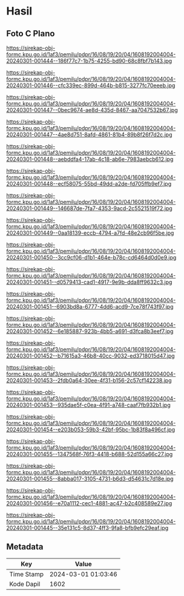 # Hasil

## Foto C Plano

https://sirekap-obj-formc.kpu.go.id/1af3/pemilu/pdpr/16/08/19/20/04/1608192004004-20240301-001444--186f77c7-1b75-4255-bd90-68c8fbf7b143.jpg

https://sirekap-obj-formc.kpu.go.id/1af3/pemilu/pdpr/16/08/19/20/04/1608192004004-20240301-001446--cfc339ec-899d-464b-b815-3277fc70eeeb.jpg

https://sirekap-obj-formc.kpu.go.id/1af3/pemilu/pdpr/16/08/19/20/04/1608192004004-20240301-001447--0bec9674-ae8d-435d-8467-aa7047532b67.jpg

https://sirekap-obj-formc.kpu.go.id/1af3/pemilu/pdpr/16/08/19/20/04/1608192004004-20240301-001447--4ae8d751-8afd-4861-81b4-89b8f26f7d2c.jpg

https://sirekap-obj-formc.kpu.go.id/1af3/pemilu/pdpr/16/08/19/20/04/1608192004004-20240301-001448--aebddfa4-17ab-4c18-ab6e-7983aebcb612.jpg

https://sirekap-obj-formc.kpu.go.id/1af3/pemilu/pdpr/16/08/19/20/04/1608192004004-20240301-001448--ecf58075-55bd-49dd-a2de-fd705ffb9ef7.jpg

https://sirekap-obj-formc.kpu.go.id/1af3/pemilu/pdpr/16/08/19/20/04/1608192004004-20240301-001449--146687de-7fa7-4353-9acd-2c5521519f72.jpg

https://sirekap-obj-formc.kpu.go.id/1af3/pemilu/pdpr/16/08/19/20/04/1608192004004-20240301-001449--0aa18139-eccb-4794-a7fd-48e2cb96f5be.jpg

https://sirekap-obj-formc.kpu.go.id/1af3/pemilu/pdpr/16/08/19/20/04/1608192004004-20240301-001450--3cc9cf06-d1b1-464e-b78c-cd6464d0d0e9.jpg

https://sirekap-obj-formc.kpu.go.id/1af3/pemilu/pdpr/16/08/19/20/04/1608192004004-20240301-001451--d0579413-cad1-4917-9e9b-dda8ff9632c3.jpg

https://sirekap-obj-formc.kpu.go.id/1af3/pemilu/pdpr/16/08/19/20/04/1608192004004-20240301-001451--6903bd8a-6777-4dd6-acd9-7ce78f743f97.jpg

https://sirekap-obj-formc.kpu.go.id/1af3/pemilu/pdpr/16/08/19/20/04/1608192004004-20240301-001452--6e185887-923b-4bb5-a691-d3fca8b3eef7.jpg

https://sirekap-obj-formc.kpu.go.id/1af3/pemilu/pdpr/16/08/19/20/04/1608192004004-20240301-001452--b71615a3-46b8-40cc-9032-ed3718015d47.jpg

https://sirekap-obj-formc.kpu.go.id/1af3/pemilu/pdpr/16/08/19/20/04/1608192004004-20240301-001453--2fdb0a64-30ee-4f31-b156-2c57cf142238.jpg

https://sirekap-obj-formc.kpu.go.id/1af3/pemilu/pdpr/16/08/19/20/04/1608192004004-20240301-001453--935dae5f-c0ea-4f91-a748-caaf7fb932b1.jpg

https://sirekap-obj-formc.kpu.go.id/1af3/pemilu/pdpr/16/08/19/20/04/1608192004004-20240301-001454--e203b053-59b3-42bf-95bc-1b83f8a496cf.jpg

https://sirekap-obj-formc.kpu.go.id/1af3/pemilu/pdpr/16/08/19/20/04/1608192004004-20240301-001455--1347568f-76f3-4418-b688-52d155a66c27.jpg

https://sirekap-obj-formc.kpu.go.id/1af3/pemilu/pdpr/16/08/19/20/04/1608192004004-20240301-001455--8abba017-3105-4731-b6d3-d54631c7d18e.jpg

https://sirekap-obj-formc.kpu.go.id/1af3/pemilu/pdpr/16/08/19/20/04/1608192004004-20240301-001456--e70a1112-cec1-4881-ac47-b2c408589e27.jpg

https://sirekap-obj-formc.kpu.go.id/1af3/pemilu/pdpr/16/08/19/20/04/1608192004004-20240301-001445--35e131c5-8d37-4ff3-9fa8-bfb9efc29eaf.jpg


## Metadata

| Key        | Value               |
| ---------- | ------------------- |
| Time Stamp | 2024-03-01 01:03:46 |
| Kode Dapil | 1602                |



